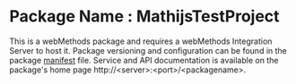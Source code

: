# Package Name : MathijsTestProject
This is a webMethods package and requires a webMethods Integration Server to host it. Package versioning and configuration can be found in the package [manifest](./MathijsTestProject/manifest.v3) file. Service and API documentation is available on the package's home page http://&lt;server&gt;:&lt;port&gt;/&lt;packagename>.